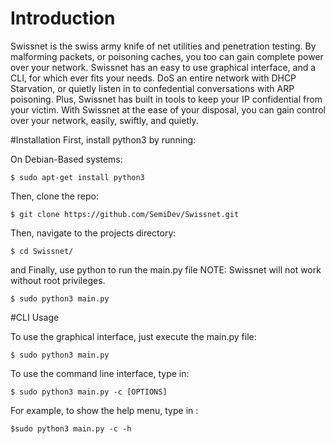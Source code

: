 # Introduction
Swissnet is the swiss army knife of net utilities and penetration testing. By malforming packets, or poisoning caches, you too can gain complete power over your network. Swissnet has an easy to use graphical interface, and a CLI, for which ever fits your needs. DoS an entire network with DHCP Starvation, or quietly listen in to confedential conversations with ARP poisoning. Plus, Swissnet has built in tools to keep your IP confidential from your victim. With Swissnet at the ease of your disposal, you can gain control over your network, easily, swiftly, and quietly.

#Installation
First, install python3 by running:

On Debian-Based systems:

```$ sudo apt-get install python3```

Then, clone the repo:

```$ git clone https://github.com/SemiDev/Swissnet.git```

Then, navigate to the projects directory:

```$ cd Swissnet/ ```

and Finally, use python to run the main.py file NOTE: Swissnet will not work without root privileges. 

```$ sudo python3 main.py```

#CLI Usage

To use the graphical interface, just execute the main.py file:

```$ sudo python3 main.py```

To use the command line interface, type in:

```$ sudo python3 main.py -c [OPTIONS]```

For example, to show the help menu, type in :

```$sudo python3 main.py -c -h```



